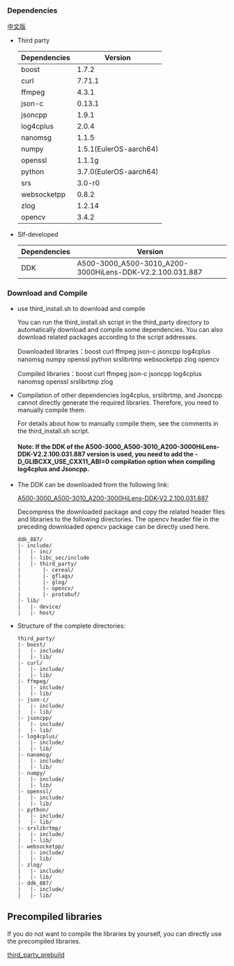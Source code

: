 
### Dependencies

[中文版](README_ch.md)

- Third party

    | Dependencies      | Version                                                     |
    | ----------------- | ----------------------------------------------------------- |
    | boost             | 1.7.2                                                       |
    | curl              | 7.71.1                                                      |
    | ffmpeg            | 4.3.1                                                       |
    | json-c            | 0.13.1                                                      |
    | jsoncpp           | 1.9.1                                                       |
    | log4cplus         | 2.0.4                                                       |
    | nanomsg           | 1.1.5                                                       |
    | numpy             | 1.5.1(EulerOS-aarch64)                                      |
    | openssl           | 1.1.1g                                                      |
    | python            | 3.7.0(EulerOS-aarch64)                                      |
    | srs               | 3.0-r0                                                      |
    | websocketpp       | 0.8.2                                                       |
    | zlog              | 1.2.14                                                      |
    | opencv            | 3.4.2                                                       |

- Slf-developed

    | Dependencies      | Version                                                     |
    | ----------------- | ----------------------------------------------------------- |
    | DDK               |  A500-3000_A500-3010_A200-3000HiLens-DDK-V2.2.100.031.887   |


### Download and Compile

- use third_install.sh to download and compile

    You can run the third_install.sh script in the third_party directory to automatically download and compile some dependencies.
    You can also download related packages according to the script addresses.

    Downloaded libraries：boost  curl  ffmpeg  json-c  jsoncpp  log4cplus  nanomsg  numpy  openssl  python  srslibrtmp websocketpp  zlog  opencv

    Compiled libraries：boost  curl  ffmpeg  json-c  jsoncpp  log4cplus  nanomsg  openssl  srslibrtmp  zlog

- Compilation of other dependencies
    log4cplus, srslibrtmp, and Jsoncpp cannot directly generate the required libraries. Therefore, you need to manually compile them.

    For details about how to manually compile them, see the comments in the third_install.sh script.

    #### Note: If the DDK of the A500-3000_A500-3010_A200-3000HiLens-DDK-V2.2.100.031.887 version is used, you need to add the -D_GLIBCXX_USE_CXX11_ABI=0 compilation option when compiling log4cplus and Jsoncpp.

- The DDK can be downloaded from the following link:

    [A500-3000_A500-3010_A200-3000HiLens-DDK-V2.2.100.031.887](https://hilens-framework-sdk-demo.obs.cn-north-1.myhuaweicloud.com/DDK/A500-3000_A500-3010_A200-3000HiLens-DDK-V2.2.100.031.887.tar.gz
    )

    Decompress the downloaded package and copy the related header files and libraries to the following directories. The opencv header file in the preceding downloaded opencv package can be directly used here.
    ```
    ddk_887/
    |- include/
    |   |- inc/
    |   |- libc_sec/include
    |   |- third_party/
    |       |- cereal/
    |       |- gflags/
    |       |- glog/
    |       |- opencv/
    |       |- protobuf/
    |- lib/
    |   |- device/
    |   |- host/
    ```

- Structure of the complete directories:

    ```
    third_party/
    |- boost/
    |   |- include/
    |   |- lib/
    |- curl/
    |   |- include/
    |   |- lib/
    |- ffmpeg/
    |   |- include/
    |   |- lib/
    |- json-c/
    |   |- include/
    |   |- lib/
    |- jsoncpp/
    |   |- include/
    |   |- lib/
    |- log4cplus/
    |   |- include/
    |   |- lib/
    |- nanomsg/
    |   |- include/
    |   |- lib/
    |- numpy/
    |   |- include/
    |   |- lib/
    |- openssl/
    |   |- include/
    |   |- lib/
    |- python/
    |   |- include/
    |   |- lib/
    |- srslibrtmp/
    |   |- include/
    |   |- lib/
    |- websocketpp/
    |   |- include/
    |   |- lib/
    |- zlog/
    |   |- include/
    |   |- lib/
    |- ddk_887/
    |   |- include/
    |   |- lib/
    ```

## Precompiled libraries

If you do not want to compile the libraries by yourself, you can directly use the precompiled libraries.

[third_party_prebuild](https://hilens-framework-sdk-demo.obs.cn-north-1.myhuaweicloud.com/open-source/third_party_prebuild.tar.gz)
